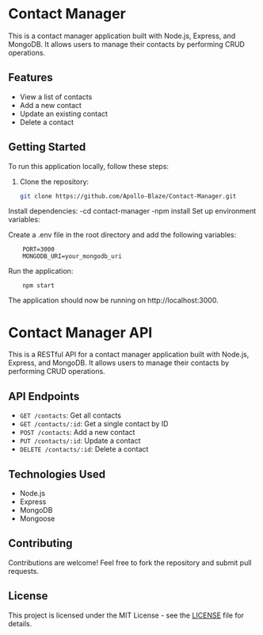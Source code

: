 # Contact Manager

This is a contact manager application built with Node.js, Express, and MongoDB. It allows users to manage their contacts by performing CRUD operations.

## Features

- View a list of contacts
- Add a new contact
- Update an existing contact
- Delete a contact

## Getting Started

To run this application locally, follow these steps:

1. Clone the repository:

   ```bash
   git clone https://github.com/Apollo-Blaze/Contact-Manager.git
Install dependencies:
    -cd contact-manager
    -npm install
Set up environment variables:

Create a .env file in the root directory and add the following variables:

        PORT=3000
        MONGODB_URI=your_mongodb_uri
Run the application:

        npm start
The application should now be running on http://localhost:3000.


# Contact Manager API

This is a RESTful API for a contact manager application built with Node.js, Express, and MongoDB. It allows users to manage their contacts by performing CRUD operations.

## API Endpoints

- `GET /contacts`: Get all contacts
- `GET /contacts/:id`: Get a single contact by ID
- `POST /contacts`: Add a new contact
- `PUT /contacts/:id`: Update a contact
- `DELETE /contacts/:id`: Delete a contact

## Technologies Used

- Node.js
- Express
- MongoDB
- Mongoose

## Contributing

Contributions are welcome! Feel free to fork the repository and submit pull requests.

## License

This project is licensed under the MIT License - see the [LICENSE](LICENSE) file for details.

